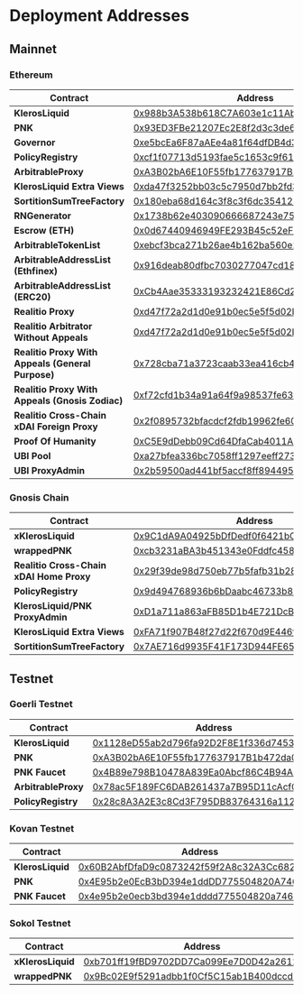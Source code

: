 # Deployment Addresses

## Mainnet

### Ethereum

| Contract          	| Address 	|
|-------------------	|--------------------------------------------	|
| **KlerosLiquid**  	| [0x988b3A538b618C7A603e1c11Ab82Cd16dbE28069](https://etherscan.io/address/0x988b3A538b618C7A603e1c11Ab82Cd16dbE28069) 	|
| **PNK**           	| [0x93ED3FBe21207Ec2E8f2d3c3de6e058Cb73Bc04d](https://etherscan.io/address/0x93ED3FBe21207Ec2E8f2d3c3de6e058Cb73Bc04d) 	|
| **Governor**           	| [0xe5bcEa6F87aAEe4a81f64dfDB4d30d400e0e5cf4](https://etherscan.io/address/0xe5bcEa6F87aAEe4a81f64dfDB4d30d400e0e5cf4) 	|
| **PolicyRegistry**           	| [0xcf1f07713d5193fae5c1653c9f61953d048bece4](https://etherscan.io/address/0xcf1f07713d5193fae5c1653c9f61953d048bece4) 	|
| **ArbitrableProxy**  | [0xA3B02bA6E10F55fb177637917B1b472da0110CcC](https://etherscan.io/address/0xA3B02bA6E10F55fb177637917B1b472da0110CcC) 	|
| **KlerosLiquid Extra Views**           	| [0xda47f3252bb03c5c7950d7bb2fd32637fc5ad943](https://etherscan.io/address/0xda47f3252bb03c5c7950d7bb2fd32637fc5ad943) 	|
| **SortitionSumTreeFactory**           	| [0x180eba68d164c3f8c3f6dc354125ebccf4dfcb86](https://etherscan.io/address/0x180eba68d164c3f8c3f6dc354125ebccf4dfcb86) 	|
| **RNGenerator**           	| [0x1738b62e403090666687243e758b1c29edffc90e](https://etherscan.io/address/0x1738b62e403090666687243e758b1c29edffc90e) 	|
| **Escrow (ETH)**           	| [0x0d67440946949FE293B45c52eFD8A9b3d51e2522](https://etherscan.io/address/0x0d67440946949FE293B45c52eFD8A9b3d51e2522) 	|
| **ArbitrableTokenList**           	| [0xebcf3bca271b26ae4b162ba560e243055af0e679](https://etherscan.io/address/0xebcf3bca271b26ae4b162ba560e243055af0e679) 	|
| **ArbitrableAddressList (Ethfinex)**           	| [0x916deab80dfbc7030277047cd18b233b3ce5b4ab](https://etherscan.io/address/0x916deab80dfbc7030277047cd18b233b3ce5b4ab) 	|
| **ArbitrableAddressList (ERC20)**           	| [0xCb4Aae35333193232421E86Cd2E9b6C91f3B125F](https://etherscan.io/address/0xCb4Aae35333193232421E86Cd2E9b6C91f3B125F) 	|
| **Realitio Proxy**           	| [0xd47f72a2d1d0e91b0ec5e5f5d02b2dc26d00a14d](https://etherscan.io/address/0xd47f72a2d1d0e91b0ec5e5f5d02b2dc26d00a14d) 	|
| **Realitio Arbitrator Without Appeals**           	| [0xd47f72a2d1d0e91b0ec5e5f5d02b2dc26d00a14d](https://etherscan.io/address/0xd47f72a2d1d0e91b0ec5e5f5d02b2dc26d00a14d) 	|
| **Realitio Proxy With Appeals (General Purpose)**           	| [0x728cba71a3723caab33ea416cb46e2cc9215a596](https://etherscan.io/address/0x728cba71a3723caab33ea416cb46e2cc9215a596) 	|
| **Realitio Proxy With Appeals (Gnosis Zodiac)**           	| [0xf72cfd1b34a91a64f9a98537fe63fbab7530adca](https://etherscan.io/address/0xf72cfd1b34a91a64f9a98537fe63fbab7530adca) 	|
| **Realitio Cross-Chain xDAI Foreign Proxy**           	| [0x2f0895732bfacdcf2fdb19962fe609d0da695f21](https://etherscan.io/address/0x2f0895732bfacdcf2fdb19962fe609d0da695f21) 	|
| **Proof Of Humanity**           	| [0xC5E9dDebb09Cd64DfaCab4011A0D5cEDaf7c9BDb](https://etherscan.io/address/0xC5E9dDebb09Cd64DfaCab4011A0D5cEDaf7c9BDb) 	|
| **UBI Pool**           	| [0xa27bfea336bc7058ff1297eeff2732389f8b208f](https://etherscan.io/address/0xa27bfea336bc7058ff1297eeff2732389f8b208f) 	|
| **UBI ProxyAdmin**           	| [0x2b59500ad441bf5accf8ff89449552b6487132e0](https://etherscan.io/address/0x2b59500ad441bf5accf8ff89449552b6487132e0) 	|

### Gnosis Chain

| Contract          	| Address 	|
|-------------------	|--------------------------------------------	|
| **xKlerosLiquid** 	| [0x9C1dA9A04925bDfDedf0f6421bC7EEa8305F9002](https://blockscout.com/xdai/mainnet/address/0x9C1dA9A04925bDfDedf0f6421bC7EEa8305F9002) 	|
| **wrappedPNK**     	| [0xcb3231aBA3b451343e0Fddfc45883c842f223846](https://blockscout.com/xdai/mainnet/address/0xcb3231aBA3b451343e0Fddfc45883c842f223846) 	|
| **Realitio Cross-Chain xDAI Home Proxy**           	| [0x29f39de98d750eb77b5fafb31b2837f079fce222](https://blockscout.com/xdai/mainnet/address/0x29f39de98d750eb77b5fafb31b2837f079fce222) 	|
| **PolicyRegistry** 	| [0x9d494768936b6bDaabc46733b8D53A937A6c6D7e](https://blockscout.com/xdai/mainnet/address/0x9d494768936b6bDaabc46733b8D53A937A6c6D7e) 	|
| **KlerosLiquid/PNK ProxyAdmin**           	| [0xD1a711a863aFB85D1b4E721DcB3e48C477E46475](https://blockscout.com/xdai/mainnet/address/0xD1a711a863aFB85D1b4E721DcB3e48C477E46475) 	|
| **KlerosLiquid Extra Views**           	| [0xFA71f907B48f27d22f670d9E446f8137b0769e4B](https://blockscout.com/xdai/mainnet/address/0xFA71f907B48f27d22f670d9E446f8137b0769e4B) 	|
| **SortitionSumTreeFactory**           	| [0x7AE716d9935F41F173D944FE6557c1e117d561E9](https://blockscout.com/xdai/mainnet/address/0x7AE716d9935F41F173D944FE6557c1e117d561E9) 	|


## Testnet

### Goerli Testnet

| Contract          	| Address 	|
|-------------------	|--------------------------------------------	|
| **KlerosLiquid**  	| [0x1128eD55ab2d796fa92D2F8E1f336d745354a77A](https://goerli.etherscan.io/address/0x1128eD55ab2d796fa92D2F8E1f336d745354a77A) 	|
| **PNK**           	| [0xA3B02bA6E10F55fb177637917B1b472da0110CcC](https://goerli.etherscan.io/address/0xA3B02bA6E10F55fb177637917B1b472da0110CcC) 	|
| **PNK Faucet**     	| [0x4B89e798B10478A839Ea0Abcf86C4B94A3C782A4](https://goerli.etherscan.io/address/0x4B89e798B10478A839Ea0Abcf86C4B94A3C782A4) 	|
| **ArbitrableProxy** | [0x78ac5F189FC6DAB261437a7B95D11cAcf0234FFe](https://goerli.etherscan.io/address/0x78ac5F189FC6DAB261437a7B95D11cAcf0234FFe) 	|
| **PolicyRegistry**  | [0x28c8A3A2E3c8Cd3F795DB83764316a1129a069bA](https://goerli.etherscan.io/address/0x28c8A3A2E3c8Cd3F795DB83764316a1129a069bA) 	|

### Kovan Testnet

| Contract          	| Address 	|
|-------------------	|--------------------------------------------	|
| **KlerosLiquid**  	| [0x60B2AbfDfaD9c0873242f59f2A8c32A3Cc682f80](https://kovan.etherscan.io/address/0x60B2AbfDfaD9c0873242f59f2A8c32A3Cc682f80) 	|
| **PNK**           	| [0x4E95b2e0EcB3bD394e1ddDD775504820A746D3bd](https://kovan.etherscan.io/address/0x4E95b2e0EcB3bD394e1ddDD775504820A746D3bd) 	|
| **PNK Faucet**     	| [0x4e95b2e0ecb3bd394e1dddd775504820a746d3bd](https://kovan.etherscan.io/address/0x4e95b2e0ecb3bd394e1dddd775504820a746d3bd) 	|

### Sokol Testnet

| Contract          	| Address 	|
|-------------------	|--------------------------------------------	|
| **xKlerosLiquid** 	| [0xb701ff19fBD9702DD7Ca099Ee7D0D42a2612baB5](https://blockscout.com/poa/sokol/token/0xb701ff19fBD9702DD7Ca099Ee7D0D42a2612baB5) |
| **wrappedPNK**     	| [0x9Bc02E9f5291adbb1f0Cf5C15ab1B400dccd3665](https://blockscout.com/poa/sokol/token/0x9Bc02E9f5291adbb1f0Cf5C15ab1B400dccd3665) |

